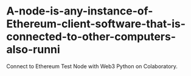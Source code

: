 # A-node-is-any-instance-of-Ethereum-client-software-that-is-connected-to-other-computers-also-runni
Connect to Ethereum Test Node with Web3 Python on Colaboratory. 
